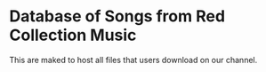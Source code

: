 # Database of Songs from Red Collection Music

This are maked to host all files that users download on our channel.
